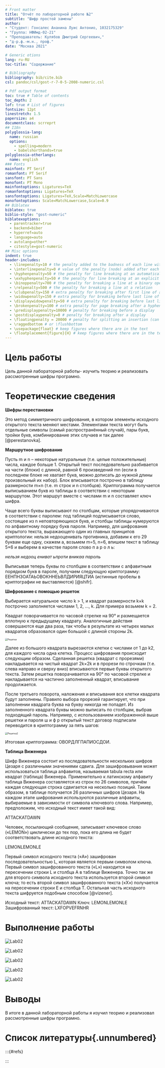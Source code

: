```yaml
---
# Front matter
title: "Отчёт по лабораторной работе №2"
subtitle: "Шифр простой замены"
author: 
- "Студент: Гонсалес Ананина Луис Антонио, 1032175329"
- "Группа: НФИмд-02-21"
- "Преподаватель: Кулябов Дмитрий Сергеевич,"
- "д-р.ф.-м.н., проф."
date: "Москва 2021"

# Generic otions
lang: ru-RU
toc-title: "Содержание"

# Bibliography
bibliography: bib/cite.bib
csl: pandoc/csl/gost-r-7-0-5-2008-numeric.csl

# Pdf output format
toc: true # Table of contents
toc_depth: 2
lof: true # List of figures
fontsize: 12pt
linestretch: 1.5
papersize: a4
documentclass: scrreprt
## I18n
polyglossia-lang:
  name: russian
  options:
	- spelling=modern
	- babelshorthands=true
polyglossia-otherlangs:
  name: english
### Fonts
mainfont: PT Serif
romanfont: PT Serif
sansfont: PT Sans
monofont: PT Mono
mainfontoptions: Ligatures=TeX
romanfontoptions: Ligatures=TeX
sansfontoptions: Ligatures=TeX,Scale=MatchLowercase
monofontoptions: Scale=MatchLowercase,Scale=0.9
## Biblatex
biblatex: true
biblio-style: "gost-numeric"
biblatexoptions:
  - parentracker=true
  - backend=biber
  - hyperref=auto
  - language=auto
  - autolang=other*
  - citestyle=gost-numeric
## Misc options
indent: true
header-includes:
  - \linepenalty=10 # the penalty added to the badness of each line within a paragraph (no associated penalty node) Increasing the value makes tex try to have fewer lines in the paragraph.
  - \interlinepenalty=0 # value of the penalty (node) added after each line of a paragraph.
  - \hyphenpenalty=50 # the penalty for line breaking at an automatically inserted hyphen
  - \exhyphenpenalty=50 # the penalty for line breaking at an explicit hyphen
  - \binoppenalty=700 # the penalty for breaking a line at a binary operator
  - \relpenalty=500 # the penalty for breaking a line at a relation
  - \clubpenalty=150 # extra penalty for breaking after first line of a paragraph
  - \widowpenalty=150 # extra penalty for breaking before last line of a paragraph
  - \displaywidowpenalty=50 # extra penalty for breaking before last line before a display math
  - \brokenpenalty=100 # extra penalty for page breaking after a hyphenated line
  - \predisplaypenalty=10000 # penalty for breaking before a display
  - \postdisplaypenalty=0 # penalty for breaking after a display
  - \floatingpenalty = 20000 # penalty for splitting an insertion (can only be split footnote in standard LaTeX)
  - \raggedbottom # or \flushbottom
  - \usepackage{float} # keep figures where there are in the text
  - \floatplacement{figure}{H} # keep figures where there are in the text
---
```


# Цель работы

Цель данной лабораторной работы- изучить теорию и реализовать рассмотренные шифры програмно.

# Теоретические сведения

**Шифры перестановки**

Это метод симметричного шифрования, в котором элементы исходного открытого текста меняют местами. Элементами текста могут быть отдельные символы (самый распространённый случай), пары букв, тройки букв, комбинирование этих случаев и так далее [@perestanovka]. 

**Маршрутное шифрование**

Пусть m и n – некоторые натуральные (т.е. целые положительные) числа, каждое больше 1. Открытый текст последовательно разбивается на части (блоки) с длиной, равной 6 произведений mn (если в последнем блоке не хватает букв, можно дописать до нужной длины произвольный их набор). Блок вписывается построчно в таблицу размерности m×n (т.е. m строк и n столбцов). Криптограмма получается выписыванием букв из таблицы в соответствии с некоторым маршрутом. Этот маршрут вместе с числами m и n составляет ключ шифра.

Чаще всего буквы выписывают по столбцам, которые упорядочиваются в соответствии с паролем: под таблицей подписывается слово, состоящее из n неповторяющихся букв, и столбцы таблицы нумеруются по алфавитному порядку букв пароля. Например, для шифрования открытого текста, выражающего один из главных принципов криптологии: нельзя недооценивать противника, добавим к его 29 буквам еще одну, скажем а, возьмем m=5, n=6, впишем текст в таблицу 5×6 и выберем в качестве пароля слово п а р о л ь:

*нельзя недооц ениват ьпроти вникаа пароль*

Выписывая теперь буквы по столбцам в соответствии с алфавитным порядком букв в пароле, получаем следующую криптограмму: ЕЕНПНЗОАТАЬОВОКННЕЬВЛДИРИЯЦТИА (истинные пробелы в криптографии не выставляются) [@shifr].

**Шифрование с помощью решеток**

Выбирается натуральное число k > 1, и квадрат размерности k×k построчно заполняется числами 1, 2, ..., k. Для примера возьмем k = 2.

Квадрат поворачивается по часовой стрелке на 90° и размещается вплотную к предыдущему квадрату. Аналогичные действия совершаются еще два раза, так чтобы в результате из четырех малых квадратов образовался один большой с длиной стороны 2k.

<img src="images/Решетки.png" alt="Решетки" style="zoom:50%;" />

Далее из большого квадрата вырезаются клетки с числами от 1 до k2, для каждого числа одна клетка. Процесс шифрования происходит следующим образом. Сделанная решетка (квадрат с прорезями) накладывается на чистый квадрат 2k×2k и в прорези по строчкам (т.е. слева направо и сверху вниз) вписываются первые буквы открытого текста. Затем решетка поворачивается на 90° по часовой стрелке и накладывается на частично заполненный квадрат, вписывание продолжается.

После третьего поворота, наложения и вписывания все клетки квадрата будут заполнены. Правило выбора прорезей гарантирует, что при заполнении квадрата буква на букву никогда не попадет. Из заполненного квадрата буквы можно выписать по столбцам, выбрав подходящий пароль. Например, с использованием изображенной выше решетки и пароля ш и ф р открытый текст договор подписали переводится в криптограмму за пять шагов:

<img src="images/Решетки2.png" alt="Решетка2" style="zoom:50%;" />

Итоговая криптограмма: ОВОРДЛГПАПИОСДОИ.

**Таблица Виженера**

Шифр Виженера состоит из последовательности нескольких шифров Цезаря с различными значениями сдвига. Для зашифровывания может использоваться таблица алфавитов, называемая tabula recta или квадрат (таблица) Виженера. Применительно к латинскому алфавиту таблица Виженера составляется из строк по 26 символов, причём каждая следующая строка сдвигается на несколько позиций. Таким образом, в таблице получается 26 различных шифров Цезаря. На каждом этапе шифрования используются различные алфавиты, выбираемые в зависимости от символа ключевого слова. Например, предположим, что исходный текст имеет такой вид:

ATTACKATDAWN

Человек, посылающий сообщение, записывает ключевое слово («LEMON») циклически до тех пор, пока его длина не будет соответствовать длине исходного текста:

LEMONLEMONLE

Первый символ исходного текста («A») зашифрован последовательностью L, которая является первым символом ключа. Первый символ зашифрованного текста («L») находится на пересечении строки L и столбца A в таблице Виженера. Точно так же для второго символа исходного текста используется второй символ ключа; то есть второй символ зашифрованного текста («X») получается на пересечении строки E и столбца T. Остальная часть исходного текста шифруется подобным способом [@vizener].

Исходный текст:       ATTACKATDAWN
Ключ:                 LEMONLEMONLE
Зашифрованный текст:  LXFOPVEFRNHR

# Выполнение работы

![Lab02](images\Lab02.JPG)

![Lab02](images\Lab021.JPG)

![Lab02](images\Lab022.JPG)

![Lab02](images\Lab023.JPG)

![Lab02](images\Lab024.JPG)





# Выводы

В итоге в данной лабораторной работы я изучил теорию и реализовал рассмотренные шифры програмно.

# Список литературы{.unnumbered}

:::{#refs}

:::







